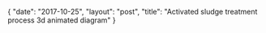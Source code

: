 {
   "date": "2017-10-25",
   "layout": "post",
   "title": "Activated sludge treatment process 3d animated diagram"
}

